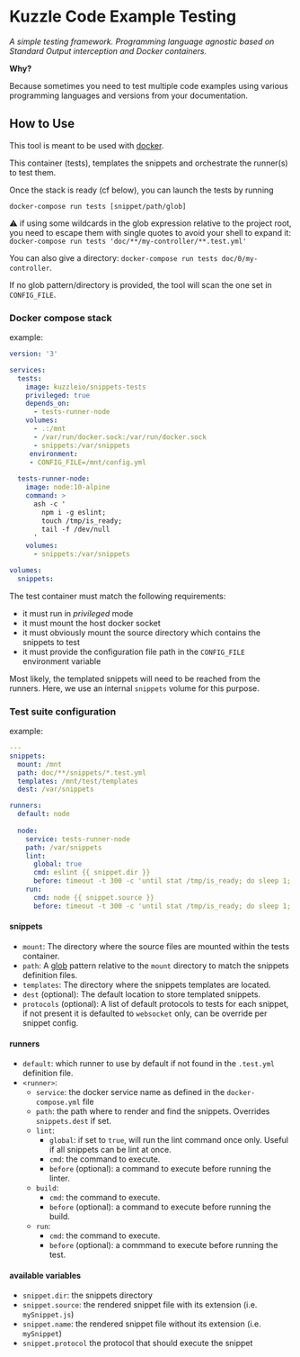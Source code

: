 # Kuzzle Code Example Testing

_A simple testing framework. Programming language agnostic based on Standard Output interception and Docker containers._

**Why?**

Because sometimes you need to test multiple code examples using various programming languages and versions from your documentation.

## How to Use

This tool is meant to be used with [docker](https://www.docker.com).

This container (tests), templates the snippets and orchestrate the runner(s) to test them.

Once the stack is ready (cf below), you can launch the tests by running

```shell
docker-compose run tests [snippet/path/glob]
```

:warning: if using some wildcards in the glob expression relative to the project root, you need to escape them with single quotes to avoid your shell to expand it:
`docker-compose run tests 'doc/**/my-controller/**.test.yml'`

You can also give a directory: `docker-compose run tests doc/0/my-controller`.

If no glob pattern/directory is provided, the tool will scan the one set in `CONFIG_FILE`.

### Docker compose stack

example:

```yaml
version: '3'

services:
  tests:
    image: kuzzleio/snippets-tests
    privileged: true
    depends_on:
      - tests-runner-node
    volumes:
      - .:/mnt
      - /var/run/docker.sock:/var/run/docker.sock
      - snippets:/var/snippets
     environment:
     - CONFIG_FILE=/mnt/config.yml
   
  tests-runner-node:
    image: node:10-alpine
    command: >
      ash -c '
        npm i -g eslint;
        touch /tmp/is_ready;
        tail -f /dev/null
      '
    volumes:
      - snippets:/var/snippets

volumes:
  snippets:
```

The test container must match the following requirements:

- it must run in _privileged_ mode
- it must mount the host docker socket 
- it must obviously mount the source directory which contains the snippets to test
- it must provide the configuration file path in the `CONFIG_FILE` environment variable

Most likely, the templated snippets will need to be reached from the runners. Here, we use an internal `snippets` 
volume for this purpose.


### Test suite configuration

example:

```yaml
---
snippets:
  mount: /mnt
  path: doc/**/snippets/*.test.yml
  templates: /mnt/test/templates
  dest: /var/snippets

runners:
  default: node
  
  node:
    service: tests-runner-node
    path: /var/snippets
    lint:
      global: true
      cmd: eslint {{ snippet.dir }}
      before: timeout -t 300 -c 'until stat /tmp/is_ready; do sleep 1; done'
    run:
      cmd: node {{ snippet.source }}
      before: timeout -t 300 -c 'until stat /tmp/is_ready; do sleep 1; done'
```

#### snippets

- `mount`: The directory where the source files are mounted within the tests container.
- `path`: A [glob](https://www.npmjs.com/package/glob) pattern relative to the `mount` directory to match the snippets definition files.
- `templates`: The directory where the snippets templates are located.
- `dest` (optional): The default location to store templated snippets.
- `protocols` (optional): A list of default protocols to tests for each snippet, if not present it is defaulted to `websocket` only, can be override per snippet config.

#### runners

- `default`: which runner to use by default if not found in the `.test.yml` definition file.
- `<runner>`:
  - `service`: the docker service name as defined in the `docker-compose.yml` file
  - `path`: the path where to render and find the snippets. Overrides `snippets.dest` if set.
  - `lint`:
    - `global`: if set to `true`, will run the lint command once only. Useful if all snippets can be lint at once.
    - `cmd`: the command to execute.
    - `before` (optional): a command to execute before running the linter.
  - `build`:
    - `cmd`: the command to execute.
    - `before` (optional): a command to execute before running the build.
  - `run`:
    - `cmd`: the command to execute.
    - `before` (optional): a commmand to execute before running the test.
    
#### available variables

- `snippet.dir`: the snippets directory
- `snippet.source`: the rendered snippet file with its extension (i.e. `mySnippet.js`)
- `snippet.name`: the rendered snippet file without its extension (i.e. `mySnippet`)
- `snippet.protocol` the protocol that should execute the snippet

